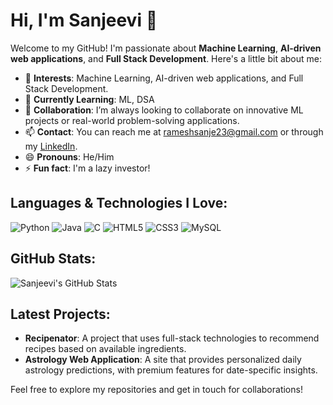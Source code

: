 # Hi, I'm Sanjeevi 👋

Welcome to my GitHub! I'm passionate about **Machine Learning**, **AI-driven web applications**, and **Full Stack Development**. Here's a little bit about me:

- 👀 **Interests**: Machine Learning, AI-driven web applications, and Full Stack Development.
- 🌱 **Currently Learning**: ML, DSA
- 💞️ **Collaboration**: I’m always looking to collaborate on innovative ML projects or real-world problem-solving applications.
- 📫 **Contact**: You can reach me at [rameshsanje23@gmail.com](mailto:rameshsanje23@gmail.com) or through my [LinkedIn](https://www.linkedin.com/in/sanjeevir23).
- 😄 **Pronouns**: He/Him
- ⚡ **Fun fact**: I'm a lazy investor!

## Languages & Technologies I Love:
![Python](https://img.shields.io/badge/Python-3776AB?style=flat&logo=python&logoColor=white)
![Java](https://img.shields.io/badge/Java-007396?style=flat&logo=java&logoColor=white)
![C](https://img.shields.io/badge/C-A8B9CC?style=flat&logo=c&logoColor=white)
![HTML5](https://img.shields.io/badge/HTML5-E34F26?style=flat&logo=html5&logoColor=white)
![CSS3](https://img.shields.io/badge/CSS3-1572B6?style=flat&logo=css3&logoColor=white)
![MySQL](https://img.shields.io/badge/MySQL-4479A1?style=flat&logo=mysql&logoColor=white)

## GitHub Stats:
![Sanjeevi's GitHub Stats](https://github-readme-stats.vercel.app/api?username=sanjeevir23&show_icons=true&theme=radical)

## Latest Projects:
- **Recipenator**: A project that uses full-stack technologies to recommend recipes based on available ingredients.
- **Astrology Web Application**: A site that provides personalized daily astrology predictions, with premium features for date-specific insights.

Feel free to explore my repositories and get in touch for collaborations!
